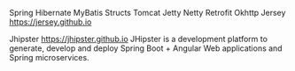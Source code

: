 Spring
Hibernate
MyBatis
Structs
Tomcat
Jetty
Netty
Retrofit
Okhttp
Jersey https://jersey.github.io

Jhipster https://jhipster.github.io
JHipster is a development platform to generate, develop and deploy Spring Boot + Angular Web applications and Spring microservices. 